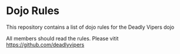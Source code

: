 Dojo Rules
==========

This repository contains a list of dojo rules for the Deadly Vipers dojo

All members should read the rules. 
Please vitit https://github.com/deadlyvipers

